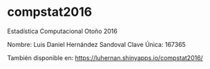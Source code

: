 # compstat2016
Estadística Computacional Otoño 2016

Nombre: Luis Daniel Hernández Sandoval
Clave Única: 167365

También disponible en: https://luhernan.shinyapps.io/compstat2016/

